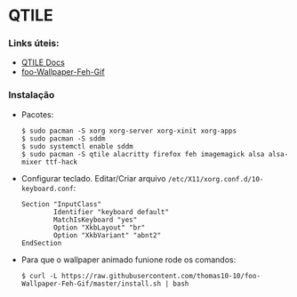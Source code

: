 # QTILE

### Links úteis:
  * [QTILE Docs](http://docs.qtile.org/en/stable/)
  * [foo-Wallpaper-Feh-Gif](https://github.com/thomas10-10/foo-Wallpaper-Feh-Gif)

### Instalação
  * Pacotes:
    ````
    $ sudo pacman -S xorg xorg-server xorg-xinit xorg-apps
    $ sudo pacman -S sddm
    $ sudo systemctl enable sddm
    $ sudo pacman -S qtile alacritty firefox feh imagemagick alsa alsa-mixer ttf-hack
    ````

  * Configurar teclado. Editar/Criar arquivo `/etc/X11/xorg.conf.d/10-keyboard.conf`:
    ````
    Section "InputClass"
            Identifier "keyboard default"
            MatchIsKeyboard "yes"
            Option "XkbLayout" "br"
            Option "XkbVariant" "abnt2"
    EndSection
    ````

  * Para que o wallpaper animado funione rode os comandos:
    ````
    $ curl -L https://raw.githubusercontent.com/thomas10-10/foo-Wallpaper-Feh-Gif/master/install.sh | bash
    ````

